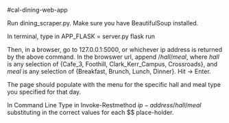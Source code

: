 #cal-dining-web-app

Run dining_scraper.py. Make sure you have BeautifulSoup installed.

In terminal, type in APP_FLASK = server.py
flask run

Then, in a browser, go to 127.0.0.1:5000, or whichever ip address is returned by the above command.
In the browswer url, append /$hall$/$meal$, where $hall$ is any selection of {Cafe_3, Foothill, Clark_Kerr_Campus, Crossroads}, and $meal$ is any selection of {Breakfast, Brunch, Lunch, Dinner}. Hit -> Enter.
  
The page should populate with the menu for the specific hall and meal type you specified for that day.

In Command Line
Type in Invoke-Restmethod $ip-address$/$hall$/$meal$
substituting in the correct values for each $$ place-holder.
